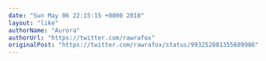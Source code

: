 ```yaml
---
date: "Sun May 06 22:15:15 +0000 2018"
layout: "like"
authorName: "Aurora"
authorUrl: "https://twitter.com/rawrafox"
originalPost: "https://twitter.com/rawrafox/status/993252881355689986"
---
```

